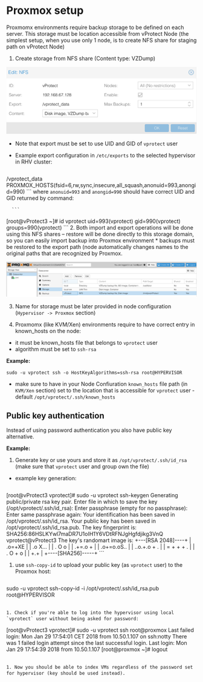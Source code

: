 # Proxmox setup

Proxmomx environments require backup storage to be defined on each server. This storage must be location accessible from vProtect Node (the simplest setup, when you use only 1 node, is to create NFS share for staging path on vProtect Node)

1. Create storage from NFS share (Content type: VZDump)

  ![](images/setup_proxmox-editstorage.png)
  
  * Note that export must be set to use UID and GID of `vprotect` user
  * Example export configuration in `/etc/exports` to the selected hypervisor in RHV cluster:
	
	  ```
/vprotect_data    PROXMOX_HOSTS(fsid=6,rw,sync,insecure,all_squash,anonuid=993,anongid=990) 
	  ```
		where `anonuid=993` and `anongid=990` should have correct UID and GID returned by command:
		
	  ```
[root@vProtect3 ~]# id vprotect
uid=993(vprotect) gid=990(vprotect) groups=990(vprotect)
	  ```
2. Both import and export operations will be done using this NFS shares – restore will be done directly to this storage domain, so you can easily import backup into Proxmox environment
	* backups must be restored to the export path (node automatically changes names to the original paths that are recognized by Proxmox.

  ![](images/setup_proxmox-storagelist.png)

3. Name for storage must be later provided in node configuration (`Hypervisor -> Proxmox` section)

4. Proxmomx (like KVM/Xen) environments require to have correct entry in known_hosts on the node:

  * it must be known_hosts file that belongs to `vprotect` user
  * algorithm must be set to `ssh-rsa`

  **Example:**
	
  ```
sudo -u vprotect ssh -o HostKeyAlgorithms=ssh-rsa root@HYPERVISOR
  ```

  * make sure to have in your Node Confiuration `known_hosts` file path (in `KVM/Xen` section) set to the location that is accessible for `vprotect` user - default `/opt/vprotect/.ssh/known_hosts`

## Public key authentication

Instead of using password authentication you also have public key alternative.

**Example:**

1. Generate key or use yours and store it as `/opt/vprotect/.ssh/id_rsa` (make sure that `vprotect` user and group own the file)
  * example key generation:

     ```
[root@vProtect3 vprotect]# sudo -u vprotect ssh-keygen
Generating public/private rsa key pair.
Enter file in which to save the key (/opt/vprotect/.ssh/id_rsa): 
Enter passphrase (empty for no passphrase): 
Enter same passphrase again: 
Your identification has been saved in /opt/vprotect/.ssh/id_rsa.
Your public key has been saved in /opt/vprotect/.ssh/id_rsa.pub.
The key fingerprint is:
SHA256:86HSLKYwl7maDR7U1oIH1Y6VDtRFNJgHgfdjikg3VnQ vprotect@vProtect3
The key's randomart image is:
+---[RSA 2048]----+
|   .o=+XE        |
|   .o X...       |
|  .  O o         |
|  .+=.o +        |
| .o+=o.oS..      |
| ..o.+.o + .     |
|  = + + + .      |
| . O + o         |
|  +.+            |
+----[SHA256]-----+
    ```

1. use `ssh-copy-id` to upload your public key (as `vprotect` user) to the Proxmox host:

   ```
sudo -u vprotect ssh-copy-id -i /opt/vprotect/.ssh/id_rsa.pub root@HYPERVISOR
   ```
   
1. Check if you're able to log into the hypervisor using local `vprotect` user without being asked for password:

   ```
[root@vProtect3 vprotect]# sudo -u vprotect ssh root@proxmox
Last failed login: Mon Jan 29 17:54:01 CET 2018 from 10.50.1.107 on ssh:notty
There was 1 failed login attempt since the last successful login.
Last login: Mon Jan 29 17:54:39 2018 from 10.50.1.107
[root@proxmox ~]# logout
   ```
   
1. Now you should be able to index VMs regardless of the password set for hypervisor (key should be used instead).
